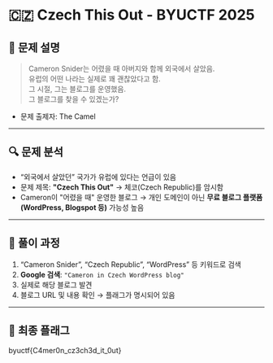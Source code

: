 # 🇨🇿 Czech This Out - BYUCTF 2025

## 📜 문제 설명

> Cameron Snider는 어렸을 때 아버지와 함께 외국에서 살았음.  
> 유럽의 어떤 나라는 실제로 꽤 괜찮았다고 함.  
> 그 시절, 그는 블로그를 운영했음.  
> 그 블로그를 찾을 수 있겠는가?

- 문제 출제자: The Camel

---

## 🔍 문제 분석

- “외국에서 살았던” 국가가 유럽에 있다는 언급이 있음
- 문제 제목: **"Czech This Out"** → 체코(Czech Republic)를 암시함
- Cameron이 "어렸을 때" 운영한 블로그 → 개인 도메인이 아닌 **무료 블로그 플랫폼(WordPress, Blogspot 등)** 가능성 높음

---

## 🔎 풀이 과정

1. “Cameron Snider”, “Czech Republic”, “WordPress” 등 키워드로 검색  
2. **Google 검색**: `"Cameron in Czech WordPress blog"`
3. 실제로 해당 블로그 발견  
4. 블로그 URL 및 내용 확인 → 플래그가 명시되어 있음

---

## 🏁 최종 플래그

byuctf{C4mer0n_cz3ch3d_it_0ut}
